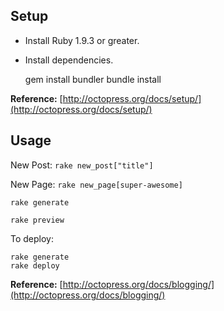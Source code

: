 ## Setup

- Install Ruby 1.9.3 or greater.
- Install dependencies.

	gem install bundler
	bundle install

**Reference:** [http://octopress.org/docs/setup/](http://octopress.org/docs/setup/)

## Usage
New Post: `rake new_post["title"]`

New Page: `rake new_page[super-awesome]`

`rake generate`

`rake preview`

To deploy:
	
	rake generate
	rake deploy

**Reference:** [http://octopress.org/docs/blogging/](http://octopress.org/docs/blogging/)
